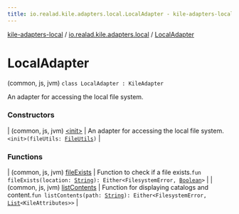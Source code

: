 ```yaml
---
title: io.realad.kile.adapters.local.LocalAdapter - kile-adapters-local
---
```


[kile-adapters-local](../../index.html) / [io.realad.kile.adapters.local](../index.html) / [LocalAdapter](./index.html)

# LocalAdapter

(common, js, jvm) `class LocalAdapter : KileAdapter`

An adapter for accessing the local file system.

### Constructors

| (common, js, jvm) [&lt;init&gt;](-init-.html) | An adapter for accessing the local file system.`<init>(fileUtils: `[`FileUtils`](../-file-utils/index.html)`)` |

### Functions

| (common, js, jvm) [fileExists](file-exists.html) | Function to check if a file exists.`fun fileExists(location: `[`String`](https://kotlinlang.org/api/latest/jvm/stdlib/kotlin/-string/index.html)`): Either<FilesystemError, `[`Boolean`](https://kotlinlang.org/api/latest/jvm/stdlib/kotlin/-boolean/index.html)`>` |
| (common, js, jvm) [listContents](list-contents.html) | Function for displaying catalogs and content.`fun listContents(path: `[`String`](https://kotlinlang.org/api/latest/jvm/stdlib/kotlin/-string/index.html)`): Either<FilesystemError, `[`List`](https://kotlinlang.org/api/latest/jvm/stdlib/kotlin.collections/-list/index.html)`<KileAttributes>>` |

